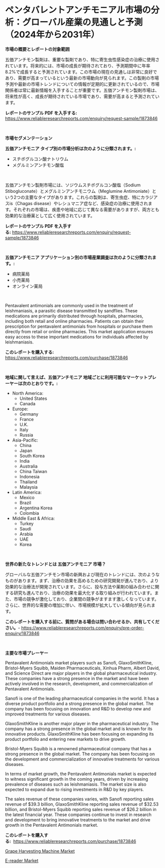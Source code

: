 <p><h1>ペンタバレントアンチモニアル市場の分析：グローバル産業の見通しと予測（2024年から2031年）</h1></p><p><strong>市場の概要とレポートの対象範囲</strong></p>
<p><p>五価アンチモン製剤は、重要な製剤であり、特に寄生虫性感染症の治療に使用されています。将来的には、市場の成長が期待されており、予測期間中に年率8.2%で成長すると予測されています。この市場の現在の見通しは非常に良好であり、需要が高まっているという最新の市場動向が見られます。この製剤の市場予測や最新の市場トレンドについての情報が定期的に更新されているので、市場関係者は常に最新情報を入手することが重要です。五価アンチモン製剤市場は、将来性が高く、成長が期待されている市場であり、需要が高まると予測されています。</p></p>
<p><strong>レポートのサンプル PDF を入手する:</strong> <a href="https://www.reliableresearchreports.com/enquiry/request-sample/1873846">https://www.reliableresearchreports.com/enquiry/request-sample/1873846</a></p>
<p>&nbsp;</p>
<p><strong>市場セグメンテーション</strong></p>
<p><strong>五価アンチモニア タイプ別の市場分析は次のように分類されます。:</strong></p>
<p><ul><li>スチボグルコン酸ナトリウム</li><li>メグルミンアンチモン酸塩</li></ul></p>
<p>&nbsp;</p>
<p><p>五価アンチモン製剤市場には、ソジウムスチボグルコン酸塩（Sodium Stibogluconate）とメグルミンアンチモニウム（Meglumine Antimoniate）という2つの主要なタイプがあります。これらの製剤は、寄生虫症、特にカラジアスis（Chagas disease）やレシュマニア症など、感染症の治療に使用されます。それぞれの市場は、疾患や地域に応じて異なる需要がありますが、両方とも効果的な治療薬として広く使用されています。</p></p>
<p><strong>レポートのサンプル PDF を入手する:</strong>&nbsp;<a href="https://www.reliableresearchreports.com/enquiry/request-sample/1873846">https://www.reliableresearchreports.com/enquiry/request-sample/1873846</a></p>
<p>&nbsp;</p>
<p><strong> 五価アンチモニア アプリケーション別の市場産業調査は次のように分類されます。:</strong></p>
<p><ul><li>病院薬局</li><li>小売薬局</li><li>オンライン薬局</li></ul></p>
<p>&nbsp;</p>
<p><p>Pentavalent antimonials are commonly used in the treatment of leishmaniasis, a parasitic disease transmitted by sandflies. These medications are primarily distributed through hospitals, pharmacies, including both retail and online pharmacies. Patients can obtain their prescription for pentavalent antimonials from hospitals or purchase them directly from retail or online pharmacies. This market application ensures easy access to these important medications for individuals affected by leishmaniasis.</p></p>
<p><strong>このレポートを購入する:</strong>&nbsp; <a href="https://www.reliableresearchreports.com/purchase/1873846">https://www.reliableresearchreports.com/purchase/1873846</a></p>
<p>&nbsp;</p>
<p><strong>地域に関して言えば、五価アンチモニア 地域ごとに利用可能なマーケットプレーヤーは次のとおりです。:</strong></p>
<p><ul>
    <li>
        North America:
        <ul>
            <li>United States</li>
            <li>Canada</li>
        </ul>
    </li>
    <li>
        Europe:
        <ul>
            <li>Germany</li>
            <li>France</li>
            <li>U.K.</li>
            <li>Italy</li>
            <li>Russia</li>
        </ul>
    </li>
    <li>
        Asia-Pacific:
        <ul>
            <li>China</li>
            <li>Japan</li>
            <li>South Korea</li>
            <li>India</li>
            <li>Australia</li>
            <li>China Taiwan</li>
            <li>Indonesia</li>
            <li>Thailand</li>
            <li>Malaysia</li>
        </ul>
    </li>
    <li>
        Latin America:
        <ul>
            <li>Mexico</li>
            <li>Brazil</li>
            <li>Argentina Korea</li>
            <li>Colombia</li>
        </ul>
    </li>
    <li>
        Middle East & Africa:
        <ul>
            <li>Turkey</li>
            <li>Saudi</li>
            <li>Arabia</li>
            <li>UAE</li>
            <li>Korea</li>
        </ul>
    </li>
    </ul></p>
<p>&nbsp;</p>
<p><strong>世界の新たなトレンドとは 五価アンチモニア 市場？</strong></p>
<p><p>グローバルな五価アンチモン市場の新興および現在のトレンドには、次のようなものがあります。まず、治療の効果を高めるための研究開発が進んでおり、より効果的な治療法が開発されています。さらに、投与方法や薬剤の組み合わせに関する研究も進んでおり、治療の効果を最大化する取り組みが行われています。また、市場の競争が激化しており、企業間の競争がますます激しくなっています。さらに、世界的な需要の増加に伴い、市場規模が拡大している傾向が見られます。</p></p>
<p><strong>このレポートを購入する前に、質問がある場合は問い合わせるか、共有してください。</strong>- <a href="https://www.reliableresearchreports.com/enquiry/pre-order-enquiry/1873846">https://www.reliableresearchreports.com/enquiry/pre-order-enquiry/1873846</a></p>
<p>&nbsp;</p>
<p><strong>主要な市場プレーヤー</strong></p>
<p><p>Pentavalent Antimonials market players such as Sanofi, GlaxoSmithKline, Bristol-Myers Squibb, Maiden Pharmaceuticals, Xinhua Pharm, Albert David, and Science Direct are major players in the global pharmaceutical industry. These companies have a strong presence in the market and have been actively involved in the research, development, and commercialization of Pentavalent Antimonials.</p><p>Sanofi is one of the leading pharmaceutical companies in the world. It has a diverse product portfolio and a strong presence in the global market. The company has been focusing on innovation and R&D to develop new and improved treatments for various diseases.</p><p>GlaxoSmithKline is another major player in the pharmaceutical industry. The company has a strong presence in the global market and is known for its innovative products. GlaxoSmithKline has been focusing on expanding its product portfolio and entering new markets to drive growth.</p><p>Bristol-Myers Squibb is a renowned pharmaceutical company that has a strong presence in the global market. The company has been focusing on the development and commercialization of innovative treatments for various diseases.</p><p>In terms of market growth, the Pentavalent Antimonials market is expected to witness significant growth in the coming years, driven by increasing prevalence of diseases such as leishmaniasis. The market size is also expected to expand due to rising investments in R&D by key players.</p><p>The sales revenue of these companies varies, with Sanofi reporting sales revenue of $39.3 billion, GlaxoSmithKline reporting sales revenue of $32.53 billion, and Bristol-Myers Squibb reporting sales revenue of $26.2 billion in the latest financial year. These companies continue to invest in research and development to bring innovative treatments to the market and drive growth in the Pentavalent Antimonials market.</p></p>
<p><strong>このレポートを購入する:</strong>&nbsp;&nbsp;<a href="https://www.reliableresearchreports.com/purchase/1873846">https://www.reliableresearchreports.com/purchase/1873846</a></p>
<p><p><a href="https://gamy-alyssum-396.notion.site/Grape-Harvesting-Machine-Market-Size-Global-Industry-Overview-Market-Segmentation-and-Forecast-20-ee7b8c061cff4bdb89ee9030c372502e">Grape Harvesting Machine Market</a></p><p><a href="https://github.com/Alonsoolds3wq1d81czn8rbol/Market-Research-Report-List-1/blob/main/e-reader-market.md">E-reader Market</a></p></p>